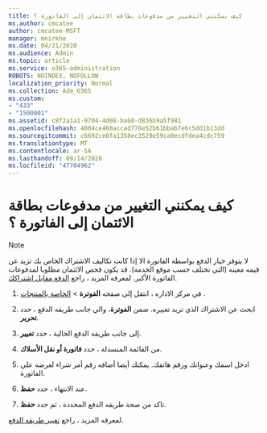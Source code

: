 ```yaml
---
title: كيف يمكنني التغيير من مدفوعات بطاقة الائتمان إلى الفاتورة ؟
ms.author: cmcatee
author: cmcatee-MSFT
manager: mnirkhe
ms.date: 04/21/2020
ms.audience: Admin
ms.topic: article
ms.service: o365-administration
ROBOTS: NOINDEX, NOFOLLOW
localization_priority: Normal
ms.collection: Adm_O365
ms.custom:
- "433"
- "1500001"
ms.assetid: c8f2a1a1-9704-4d08-ba60-d836b9a5f981
ms.openlocfilehash: 4004ce468accad778e52b61bbab7e6c5dd1b13dd
ms.sourcegitcommit: c6692ce0fa1358ec3529e59ca0ecdfdea4cdc759
ms.translationtype: MT
ms.contentlocale: ar-SA
ms.lasthandoff: 09/14/2020
ms.locfileid: "47704962"
---
```

# <a name="how-do-i-change-from-credit-card-payments-to-invoice"></a>كيف يمكنني التغيير من مدفوعات بطاقة الائتمان إلى الفاتورة ؟

> [!NOTE]
> لا يتوفر خيار الدفع بواسطة الفاتورة الا إذا كانت تكاليف الاشتراك الخاص بك تزيد عن قيمه معينه (التي تختلف حسب موقع الخدمة). قد يكون فحص الائتمان مطلوبا لمدفوعات الفاتورة الأكبر. لمعرفه المزيد ، راجع [الدفع مقابل اشتراكك](https://docs.microsoft.com/microsoft-365/commerce/billing-and-payments/pay-for-your-subscription).

1. في مركز الاداره ، انتقل إلى صفحه **الفوترة**  >  [الخاصة بالمنتجات](https://go.microsoft.com/fwlink/p/?linkid=842054) .

2. ابحث عن الاشتراك الذي تريد تغييره. ضمن **الفوترة**، والي جانب طريقه الدفع ، حدد **تحرير**.

3. إلى جانب طريقه الدفع الحالية ، حدد **تغيير**.

4. من القائمة المنسدلة ، حدد **فاتورة أو نقل الأسلاك**.

5. ادخل اسمك وعنوانك ورقم هاتفك. يمكنك أيضا أضافه رقم أمر شراء لعرضه علي الفاتورة.

6. عند الانتهاء ، حدد **حفظ**.

7. تاكد من صحة طريقه الدفع المحددة ، ثم حدد **حفظ**.

لمعرفه المزيد ، راجع [تغيير طريقه الدفع](https://docs.microsoft.com/microsoft-365/commerce/billing-and-payments/change-payment-method).